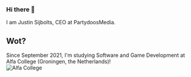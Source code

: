 ### Hi there 👋

I am Justin Sijbolts, CEO at PartydoosMedia.    
## Wot?
Since September 2021, I'm studying Software and Game Development at Alfa College (Groningen, the Netherlands)!  
![Alfa College](https://www.cardsonline.info/wp-content/uploads/2020/06/alfa-college.png)
